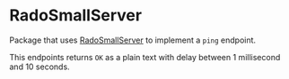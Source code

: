 # RadoSmallServer

Package that uses [RadoSmallServer](https://github.com/Foriger/RadoSmallServer) to implement a `ping` endpoint.
                                
This endpoints returns `OK` as a plain text with delay between 1 millisecond and 10 seconds.
